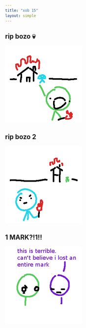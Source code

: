 ```yaml
---
title: "xob 15"
layout: simple
---
```


## rip bozo :skull:

![cyanfire](assets/cyanfire.png)

## rip bozo 2

![greenfire](assets/greenfire.png)

## 1 MARK?!1!!

![subjective](assets/subjective.png)
